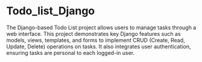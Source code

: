 # Todo_list_Django
 The Django-based Todo List project allows users to manage tasks through a web interface. This project demonstrates key Django features such as models, views, templates, and forms to implement CRUD (Create, Read, Update, Delete) operations on tasks. It also integrates user authentication, ensuring tasks are personal to each logged-in user.
